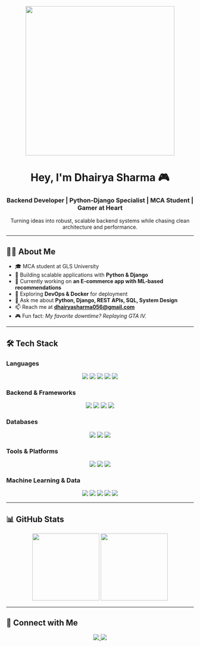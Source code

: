<!-- Header -->
<div align="center">
  <!-- Sleek GTA IV inspired/coding vibe -->
  <img src="https://media.giphy.com/media/l0MYt5jPR6QX5pnqM/giphy.gif" width="400"/>
  
  # Hey, I'm Dhairya Sharma 🎮  
  ### Backend Developer | Python-Django Specialist | MCA Student | Gamer at Heart
  <p>Turning ideas into robust, scalable backend systems while chasing clean architecture and performance.</p>
</div>

---

## 👨‍💻 About Me  
- 🎓 MCA student at GLS University  
- 🐍 Building scalable applications with **Python & Django**  
- 🔭 Currently working on **an E-commerce app with ML-based recommendations**  
- 🌱 Exploring **DevOps & Docker** for deployment  
- 💬 Ask me about **Python, Django, REST APIs, SQL, System Design**  
- 📫 Reach me at **dhairyasharma056@gmail.com**  
- 🎮 Fun fact: *My favorite downtime? Replaying GTA IV.*  

---

## 🛠️ Tech Stack  

### Languages  
<p align="center">
  <img src="https://img.shields.io/badge/Python-3776AB?style=for-the-badge&logo=python&logoColor=white"/>
  <img src="https://img.shields.io/badge/Java-007396?style=for-the-badge&logo=openjdk&logoColor=white"/>
  <img src="https://img.shields.io/badge/C++-00599C?style=for-the-badge&logo=c%2B%2B&logoColor=white"/>
  <img src="https://img.shields.io/badge/JavaScript-F7DF1E?style=for-the-badge&logo=javascript&logoColor=black"/>
  <img src="https://img.shields.io/badge/HTML5-E34F26?style=for-the-badge&logo=html5&logoColor=white"/>
</p>

### Backend & Frameworks  
<p align="center">
  <img src="https://img.shields.io/badge/Django-092E20?style=for-the-badge&logo=django&logoColor=white"/>
  <img src="https://img.shields.io/badge/DRF-ff1709?style=for-the-badge&logo=django&logoColor=white"/>
  <img src="https://img.shields.io/badge/SpringBoot-6DB33F?style=for-the-badge&logo=springboot&logoColor=white"/>
  <img src="https://img.shields.io/badge/Flutter-02569B?style=for-the-badge&logo=flutter&logoColor=white"/>
</p>

### Databases  
<p align="center">
  <img src="https://img.shields.io/badge/PostgreSQL-316192?style=for-the-badge&logo=postgresql&logoColor=white"/>
  <img src="https://img.shields.io/badge/MySQL-4479A1?style=for-the-badge&logo=mysql&logoColor=white"/>
  <img src="https://img.shields.io/badge/SQLite-003B57?style=for-the-badge&logo=sqlite&logoColor=white"/>
</p>

### Tools & Platforms  
<p align="center">
  <img src="https://img.shields.io/badge/Git-F05032?style=for-the-badge&logo=git&logoColor=white"/>
  <img src="https://img.shields.io/badge/Docker-2496ED?style=for-the-badge&logo=docker&logoColor=white"/>
  <img src="https://img.shields.io/badge/Postman-FF6C37?style=for-the-badge&logo=postman&logoColor=white"/>
</p>

### Machine Learning & Data  
<p align="center">
  <img src="https://img.shields.io/badge/TensorFlow-FF6F00?style=for-the-badge&logo=tensorflow&logoColor=white"/>
  <img src="https://img.shields.io/badge/PyTorch-EE4C2C?style=for-the-badge&logo=pytorch&logoColor=white"/>
  <img src="https://img.shields.io/badge/ScikitLearn-F7931E?style=for-the-badge&logo=scikitlearn&logoColor=white"/>
  <img src="https://img.shields.io/badge/Pandas-150458?style=for-the-badge&logo=pandas&logoColor=white"/>
  <img src="https://img.shields.io/badge/Numpy-013243?style=for-the-badge&logo=numpy&logoColor=white"/>
</p>

---

## 📊 GitHub Stats  

<p align="center">
  <img src="https://github-readme-stats.vercel.app/api?username=dhairya-8&show_icons=true&theme=dracula&hide_border=true&count_private=true" height="180"/>
  <img src="https://github-readme-stats.vercel.app/api/top-langs/?username=dhairya-8&layout=compact&theme=dracula&hide_border=true" height="180"/>
</p>

---

## 🤝 Connect with Me  

<p align="center">
  <a href="https://www.linkedin.com/in/sharma-dhairya" target="_blank">
    <img src="https://img.shields.io/badge/LinkedIn-0077B5?style=for-the-badge&logo=linkedin&logoColor=white"/>
  </a>
  <a href="mailto:dhairyasharma056@gmail.com">
    <img src="https://img.shields.io/badge/Email-D14836?style=for-the-badge&logo=gmail&logoColor=white"/>
  </a>
</p>

